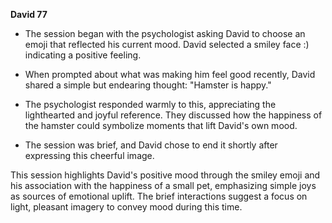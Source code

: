 **David 77**

- The session began with the psychologist asking David to choose an emoji that reflected his current mood. David selected a smiley face :) indicating a positive feeling.

- When prompted about what was making him feel good recently, David shared a simple but endearing thought: "Hamster is happy."

- The psychologist responded warmly to this, appreciating the lighthearted and joyful reference. They discussed how the happiness of the hamster could symbolize moments that lift David's own mood.

- The session was brief, and David chose to end it shortly after expressing this cheerful image.

This session highlights David's positive mood through the smiley emoji and his association with the happiness of a small pet, emphasizing simple joys as sources of emotional uplift. The brief interactions suggest a focus on light, pleasant imagery to convey mood during this time.